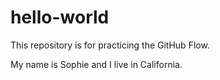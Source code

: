 # hello-world
This repository is for practicing the GitHub Flow.

My name is Sophie and I live in California.
